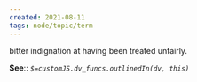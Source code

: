 ```yaml
---
created: 2021-08-11
tags: node/topic/term
---
```

 bitter indignation at having been treated unfairly.

**See**:: 
*`$=customJS.dv_funcs.outlinedIn(dv, this)`*


